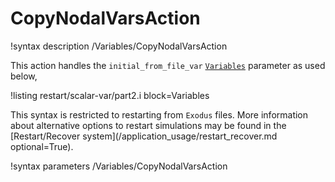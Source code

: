 # CopyNodalVarsAction

!syntax description /Variables/CopyNodalVarsAction

This action handles the `initial_from_file_var` [`Variables`](syntax/Variables/index.md) parameter
as used below,

!listing restart/scalar-var/part2.i block=Variables

This syntax is restricted to restarting from `Exodus` files. More information about alternative
options to restart simulations may be found in the
[Restart/Recover system](/application_usage/restart_recover.md optional=True).

!syntax parameters /Variables/CopyNodalVarsAction
